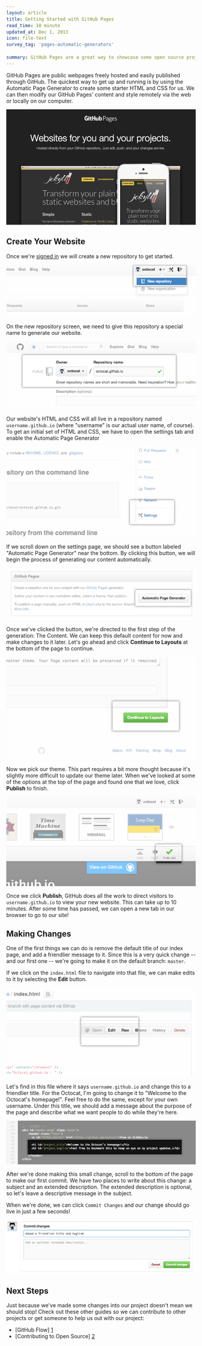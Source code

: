 ```yaml
---
layout: article
title: Getting Started with GitHub Pages
read_time: 10 minute
updated_at: Dec 1, 2013
icon: file-text
survey_tag: 'pages-automatic-generators'

summary: GitHub Pages are a great way to showcase some open source projects, host a blog, or even share your résumé. This guide will help get you started on creating your next website.
---
```


<a id="intro" title="Intro" class="toc-item"></a>
GitHub Pages are public webpages freely hosted and easily published through GitHub. The quickest way to get up and running is by using the Automatic Page Generator to create some starter HTML and CSS for us. We can then modify our GitHub Pages' content and style remotely via the web or locally on our computer.

![pages-home-page](pages-home-page.png)

<a id="setup" title="Create Your Website" class="toc-item"></a>

## Create Your Website

Once we're <a href="https://github.com/login" target="_blank">signed in</a> we will create a new repository to get started.

![](create-new-repo-button.png)

On the new repository screen, we need to give this repository a special name to generate our website.

![](create-new-repo-screen.png)

Our website's HTML and CSS will all live in a repository named `username.github.io` (where "username" is our actual user name, of course). To get an initial set of HTML and CSS, we have to open the settings tab and enable the Automatic Page Generator

![](settings-tab.png)

If we scroll down on the settings page, we should see a button labeled "Automatic Page Generator" near the bottom. By clicking this button, we will begin the process of generating our content automatically.

![](automatic-page-generator.png)

Once we've clicked the button, we're directed to the first step of the generation: The Content. We can keep this default content for now and make changes to it later. Let's go ahead and click **Continue to Layouts** at the bottom of the page to continue.

![](continue-to-layout.png)

Now we pick our theme. This part requires a bit more thought because it's slightly more difficult to update our theme later. When we've looked at some of the options at the top of the page and found one that we love, click **Publish** to finish.

![](selection-of-layout-publish.png)

Once we click **Publish**, GitHub does all the work to direct visitors to `username.github.io` to view your new website. This can take up to 10 minutes. After some time has passed, we can open a new tab in our browser to go to our site!

<a id="changes" title="Making Changes" class="toc-item"></a>

## Making Changes

One of the first things we can do is remove the default title of our index page, and add a friendlier message to it. Since this is a very quick change -- and our first one -- we're going to make it on the default branch: `master`.

If we click on the `index.html` file to navigate into that file, we can make edits to it by selecting the **Edit** button.

![](edit-index-page.png)

Let's find in this file where it says `username.github.io` and change this to a friendlier title. For the Octocat, I'm going to change it to "Welcome to the Octocat's homepage!". Feel free to do the same, except for your own username. Under this title, we should add a message about the purpose of the page and describe what we want people to do while they're here.

![](welcome-message.png)

After we're done making this small change, scroll to the bottom of the page to make our first commit. We have two places to write about this change: a subject and an extended description. The extended description is optional, so let's leave a descriptive message in the subject.

When we're done, we can click `Commit Changes` and our change should go live in just a few seconds!

![](commit-messages-matter.png)

<a id="next-steps" title="Next Steps" class="toc-item"></a>

## Next Steps

Just because we've made some changes into our project doesn't mean we should stop! Check out these other guides so we can contribute to other projects or get someone to help us out with our project:

- [GitHub Flow] [1]
- [Contributing to Open Source] [2]

[1]: /introduction/flow
[2]: /activities/contributing-to-open-source/
